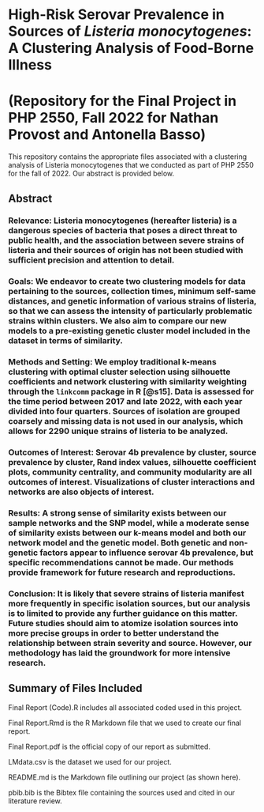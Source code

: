 # High-Risk Serovar Prevalence in Sources of *Listeria monocytogenes*: A Clustering Analysis of Food-Borne Illness
# (Repository for the Final Project in PHP 2550, Fall 2022 for Nathan Provost and Antonella Basso)

This repository contains the appropriate files associated with a clustering analysis of Listeria monocytogenes that we conducted as part of PHP 2550 for the fall of 2022. Our abstract is provided below. 

## Abstract

### Relevance: Listeria monocytogenes (hereafter listeria) is a dangerous species of bacteria that poses a direct threat to public health, and the association between severe strains of listeria and their sources of origin has not been studied with sufficient precision and attention to detail.

### Goals: We endeavor to create two clustering models for data pertaining to the sources, collection times, minimum self-same distances, and genetic information of various strains of listeria, so that we can assess the intensity of particularly problematic strains within clusters. We also aim to compare our new models to a pre-existing genetic cluster model included in the dataset in terms of similarity.

### Methods and Setting: We employ traditional k-means clustering with optimal cluster selection using silhouette coefficients and network clustering with similarity weighting through the $\texttt{linkcomm}$ package in R [@s15]. Data is assessed for the time period between 2017 and late 2022, with each year divided into four quarters. Sources of isolation are grouped coarsely and missing data is not used in our analysis, which allows for 2290 unique strains of listeria to be analyzed.

### Outcomes of Interest: Serovar 4b prevalence by cluster, source prevalence by cluster, Rand index values, silhouette coefficient plots, community centrality, and community modularity are all outcomes of interest. Visualizations of cluster interactions and networks are also objects of interest.

### Results: A strong sense of similarity exists between our sample networks and the SNP model, while a moderate sense of similarity exists between our k-means model and both our network model and the genetic model. Both genetic and non-genetic factors appear to influence serovar 4b prevalence, but specific recommendations cannot be made. Our methods provide framework for future research and reproductions.

### Conclusion: It is likely that severe strains of listeria manifest more frequently in specific isolation sources, but our analysis is to limited to provide any further guidance on this matter. Future studies should aim to atomize isolation sources into more precise groups in order to better understand the relationship between strain severity and source. However, our methodology has laid the groundwork for more intensive research.

## Summary of Files Included

Final Report (Code).R includes all associated coded used in this project.

Final Report.Rmd is the R Markdown file that we used to create our final report.

Final Report.pdf is the official copy of our report as submitted.

LMdata.csv is the dataset we used for our project.

README.md is the Markdown file outlining our project (as shown here).

pbib.bib is the Bibtex file containing the sources used and cited in our literature review.

